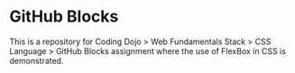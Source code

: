 # GitHub Blocks

This is a repository for Coding Dojo > Web Fundamentals Stack > CSS Language > GitHub Blocks assignment
where the use of FlexBox in CSS is demonstrated.